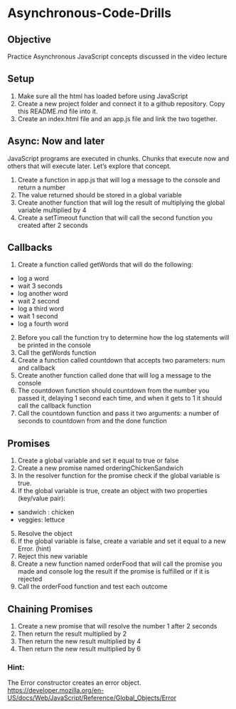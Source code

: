 # Asynchronous-Code-Drills

## Objective

Practice Asynchronous JavaScript concepts discussed in the video lecture

## Setup

1.  Make sure all the html has loaded before using JavaScript
2.  Create a new project folder and connect it to a github repository. Copy this README.md file into it.
3.  Create an index.html file and an app.js file and link the two together.

## Async: Now and later

JavaScript programs are executed in chunks. Chunks that execute now and others that will execute later. Let’s explore that concept.

1.  Create a function in app.js that will log a message to the console and return a number
2.  The value returned should be stored in a global variable
3.  Create another function that will log the result of multiplying the global variable multiplied by 4
4.  Create a setTimeout function that will call the second function you created after 2 seconds

## Callbacks

1.  Create a function called getWords that will do the following:

-   log a word
-   wait 3 seconds
-   log another word
-   wait 2 second
-   log a third word
-   wait 1 second
-   log a fourth word

2.  Before you call the function try to determine how the log statements will be printed in the console
3.  Call the getWords function
4.  Create a function called countdown that accepts two parameters: num and callback
5.  Create another function called done that will log a message to the console
6.  The countdown function should countdown from the number you passed it, delaying 1 second each time, and when it gets to 1 it should call the callback function
7.  Call the countdown function and pass it two arguments: a number of seconds to countdown from and the done function

## Promises

1.  Create a global variable and set it equal to true or false
2.  Create a new promise named orderingChickenSandwich
3.  In the resolver function for the promise check if the global variable is true.
4.  If the global variable is true, create an object with two properties (key/value pair):

-   sandwich : chicken
-   veggies: lettuce

5.  Resolve the object
6.  If the global variable is false, create a variable and set it equal to a new Error. (hint)
7.  Reject this new variable
8.  Create a new function named orderFood that will call the promise you made and console log the result if the promise is fulfilled or if it is rejected
9.  Call the orderFood function and test each outcome

## Chaining Promises

1.  Create a new promise that will resolve the number 1 after 2 seconds
2.  Then return the result multiplied by 2
3.  Then return the new result multiplied by 4
4.  Then return the new result multiplied by 6

### Hint:

The Error constructor creates an error object. https://developer.mozilla.org/en-US/docs/Web/JavaScript/Reference/Global_Objects/Error
